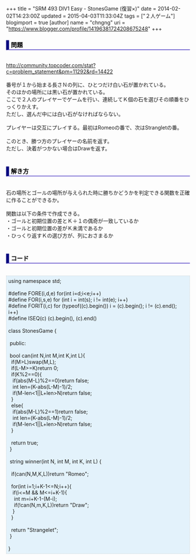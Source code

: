 +++
title = "SRM 493 DIV1 Easy - StonesGame (復習×)"
date = 2014-02-02T14:23:00Z
updated = 2015-04-03T11:33:04Z
tags = ["２人ゲーム"]
blogimport = true 
[author]
	name = "chngng"
	uri = "https://www.blogger.com/profile/14196381724208675248"
+++

<div dir="ltr" style="text-align: left;" trbidi="on"><h3 style="border-bottom: 2px solid slateblue; border-left: 8px solid navy; color: black; padding: 0px 0px 1px 5px;">問題 </h3><br /><a href="http://community.topcoder.com/stat?c=problem_statement&amp;pm=11292&amp;rd=14422" target="_blank">http://community.topcoder.com/stat?c=problem_statement&amp;pm=11292&amp;rd=14422</a><br /><br />番号が１から始まる長さＮの列に、ひとつだけ白い石が置かれている。<br />そのほかの場所には黒い石が置かれている。<br />ここで２人のプレイヤーでゲームを行い、連続してＫ個の石を選びその順番をひっくりかえす。<br />ただし、選んだ中には白い石がなければならない。<br /><br />プレイヤーは交互にプレイする。最初はRomeoの番で、次はStrangletの番。<br /><br />このとき、勝つ方のプレイヤーの名前を返す。<br />ただし、決着がつかない場合はDrawを返す。<br /><br /><h3 style="border-bottom: 2px solid slateblue; border-left: 8px solid navy; color: black; padding: 0px 0px 1px 5px;">解き方 </h3><br />石の場所とゴールの場所が与えられた時に勝ちかどうかを判定できる関数を正確に作ることができるか。<br /><br />関数は以下の条件で作成できる。<br />・ゴールと初期位置の差とＫ＋１の偶奇が一致しているか<br />・ゴールと初期位置の差がＫ未満であるか<br />・ひっくり返すＫの選び方が、列におさまるか<br /><br /><h3 style="border-bottom: 2px solid slateblue; border-left: 8px solid navy; color: black; padding: 0px 0px 1px 5px;">コード </h3><br /><div style="background-color: #e3f2fb; border: 1px dotted #CCCCCC; padding: 5px;">using namespace std;<br /><br />#define FORE(i,d,e) for(int i=d;i&lt;e;i++)<br />#define FOR(i,s,e) for (int i = int(s); i != int(e); i++)<br />#define FORIT(i,c) for (typeof((c).begin()) i = (c).begin(); i != (c).end(); i++)<br />#define ISEQ(c) (c).begin(), (c).end()<br /><br />class StonesGame {<br /><br /><span class="Apple-tab-span" style="white-space: pre;"> </span>public:<br /><br /><span class="Apple-tab-span" style="white-space: pre;"> </span>bool can(int N,int M,int K,int L){<br /><span class="Apple-tab-span" style="white-space: pre;">  </span>if(M&gt;L)swap(M,L);<br /><span class="Apple-tab-span" style="white-space: pre;">  </span>if(L-M&gt;=K)return 0;<br /><span class="Apple-tab-span" style="white-space: pre;">  </span>if(K%2==0){<br /><span class="Apple-tab-span" style="white-space: pre;">   </span>if(abs(M-L)%2==0)return false;<br /><span class="Apple-tab-span" style="white-space: pre;">   </span>int len=(K-abs(L-M)-1)/2;<br /><span class="Apple-tab-span" style="white-space: pre;">   </span>if(M-len&lt;1||L+len&gt;N)return false;<br /><span class="Apple-tab-span" style="white-space: pre;">  </span>}<br /><span class="Apple-tab-span" style="white-space: pre;">  </span>else{<br /><span class="Apple-tab-span" style="white-space: pre;">   </span>if(abs(M-L)%2==1)return false;<br /><span class="Apple-tab-span" style="white-space: pre;">   </span>int len=(K-abs(L-M)-1)/2;<br /><span class="Apple-tab-span" style="white-space: pre;">   </span>if(M-len&lt;1||L+len&gt;N)return false;<br /><span class="Apple-tab-span" style="white-space: pre;">  </span>}<br /><br /><span class="Apple-tab-span" style="white-space: pre;">  </span>return true;<br /><span class="Apple-tab-span" style="white-space: pre;"> </span>}<br /><br /><span class="Apple-tab-span" style="white-space: pre;"> </span>string winner(int N, int M, int K, int L) {<br /><br /><span class="Apple-tab-span" style="white-space: pre;">  </span>if(can(N,M,K,L))return "Romeo";<br /><br /><span class="Apple-tab-span" style="white-space: pre;">  </span>for(int i=1;i+K-1&lt;=N;i++){<br /><span class="Apple-tab-span" style="white-space: pre;">   </span>if(i&lt;=M &amp;&amp; M&lt;=i+K-1){<br /><span class="Apple-tab-span" style="white-space: pre;">    </span>int m=i+K-1-(M-i);<br /><span class="Apple-tab-span" style="white-space: pre;">    </span>if(!can(N,m,K,L))return "Draw";<br /><span class="Apple-tab-span" style="white-space: pre;">   </span>}<br /><span class="Apple-tab-span" style="white-space: pre;">  </span>}<br /><br /><span class="Apple-tab-span" style="white-space: pre;">  </span>return "Strangelet";<br /><span class="Apple-tab-span" style="white-space: pre;"> </span>}<br /><br />}</div></div>
